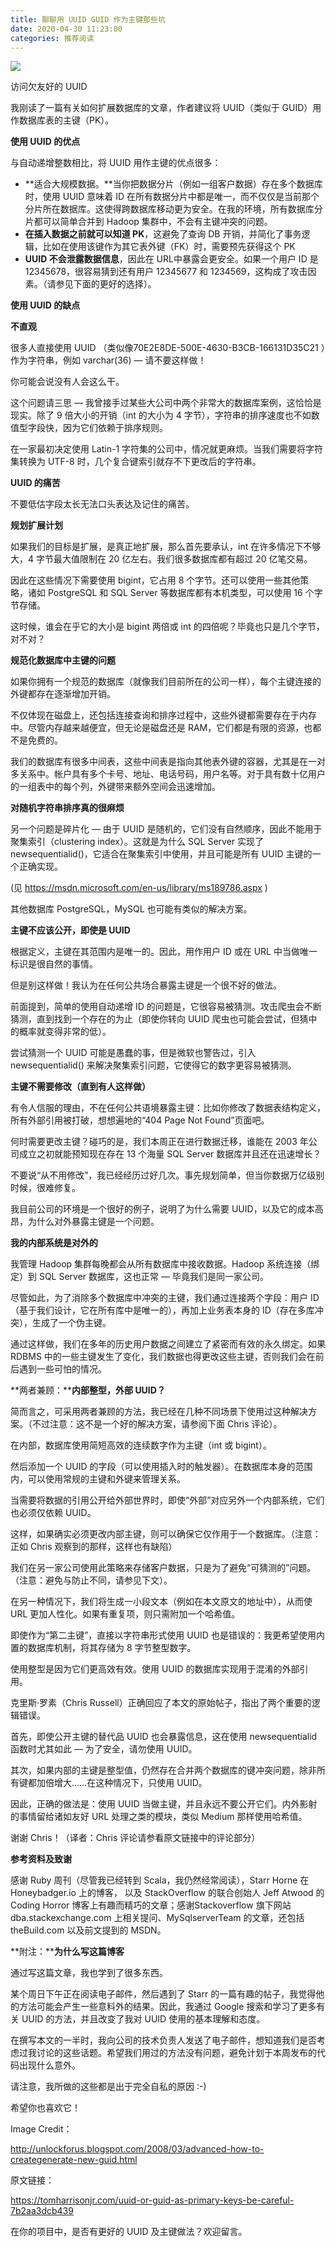 ```yaml
---
title: 聊聊用 UUID GUID 作为主键那些坑
date: 2020-04-30 11:23:00
categories: 推荐阅读
---
```

![](resources/D04EAA08469001585CBD45888DF8D21B.jpg)

访问欠友好的 UUID

我刚读了一篇有关如何扩展数据库的文章，作者建议将 UUID（类似于 GUID）用作数据库表的主键（PK）。

**使用 UUID 的优点**

与自动递增整数相比，将 UUID 用作主键的优点很多：

* **适合大规模数据。**当你把数据分片（例如一组客户数据）存在多个数据库时，使用 UUID 意味着 ID 在所有数据分片中都是唯一，而不仅仅是当前那个分片所在数据库。这使得跨数据库移动更为安全。在我的环境，所有数据库分片都可以简单合并到 Hadoop 集群中，不会有主键冲突的问题。
* **在插入数据之前就可以知道 PK**，这避免了查询 DB 开销，并简化了事务逻辑，比如在使用该键作为其它表外键（FK）时，需要预先获得这个 PK
* **UUID 不会泄露数据信息**，因此在 URL中暴露会更安全。如果一个用户 ID 是 12345678，很容易猜到还有用户 12345677 和 1234569，这构成了攻击因素。（请参见下面的更好的选择）。

**使用 UUID 的缺点**

**不直观**

很多人直接使用 UUID （类似像70E2E8DE-500E-4630-B3CB-166131D35C21 ）作为字符串，例如 varchar(36) — 请不要这样做！

你可能会说没有人会这么干。

这个问题请三思 — 我曾接手过某些大公司中两个非常大的数据库案例，这恰恰是现实。除了 9 倍大小的开销（int 的大小为 4 字节），字符串的排序速度也不如数值型字段快，因为它们依赖于排序规则。

在一家最初决定使用 Latin-1 字符集的公司中，情况就更麻烦。当我们需要将字符集转换为 UTF-8 时，几个复合键索引就存不下更改后的字符串。

**UUID 的痛苦**

不要低估字段太长无法口头表达及记住的痛苦。

**规划扩展计划**

如果我们的目标是扩展，是真正地扩展，那么首先要承认，int 在许多情况下不够大，4 字节最大值限制在 20 亿左右。我们很多数据库都有超过 20 亿笔交易。

因此在这些情况下需要使用 bigint，它占用 8 个字节。还可以使用一些其他策略，诸如 PostgreSQL 和 SQL Server 等数据库都有本机类型，可以使用 16 个字节存储。

这时候，谁会在乎它的大小是 bigint 两倍或 int 的四倍呢？毕竟也只是几个字节，对不对？

**规范化数据库中主键的问题**

如果你拥有一个规范的数据库（就像我们目前所在的公司一样），每个主键连接的外键都存在逐渐增加开销。

不仅体现在磁盘上，还包括连接查询和排序过程中，这些外键都需要存在于内存中。尽管内存越来越便宜，但无论是磁盘还是 RAM，它们都是有限的资源，也都不是免费的。

我们的数据库有很多中间表，这些中间表是指向其他表外键的容器，尤其是在一对多关系中。帐户具有多个卡号、地址、电话号码，用户名等。对于具有数十亿用户的一组表中的每个列，外键带来额外空间会迅速增加。

**对随机字符串排序真的很麻烦**

另一个问题是碎片化 — 由于 UUID 是随机的，它们没有自然顺序，因此不能用于聚集索引（clustering index）。这就是为什么 SQL Server 实现了newsequentialid()，它适合在聚集索引中使用，并且可能是所有 UUID 主键的一个正确实现。

(见 https://msdn.microsoft.com/en-us/library/ms189786.aspx )

其他数据库 PostgreSQL，MySQL 也可能有类似的解决方案。

**主键不应该公开，即使是 UUID**

根据定义，主键在其范围内是唯一的。因此，用作用户 ID 或在 URL 中当做唯一标识是很自然的事情。

但是别这样做！我认为在任何公共场合暴露主键是一个很不好的做法。

前面提到，简单的使用自动递增 ID 的问题是，它很容易被猜测。攻击爬虫会不断猜测，直到找到一个存在的为止（即使你转向 UUID 爬虫也可能会尝试，但猜中的概率就变得非常的低）。

尝试猜测一个 UUID 可能是愚蠢的事，但是微软也警告过，引入 newsequentialid() 来解决聚集索引问题，它使得它的数字更容易被猜测。

**主键不需要修改（直到有人这样做）**

有令人信服的理由，不在任何公共语境暴露主键：比如你修改了数据表结构定义，所有外部引用被打破，想想遍地的“404 Page Not Found”页面吧。

何时需要更改主键？碰巧的是，我们本周正在进行数据迁移，谁能在 2003 年公司成立之初就能预知现在存在 13 个海量 SQL Server 数据库并且还在迅速增长？

不要说“从不用修改”，我已经经历过好几次。事先规划简单，但当你数据万亿级别时候，很难修复。

我目前公司的环境是一个很好的例子，说明了为什么需要 UUID，以及它的成本高昂，为什么对外暴露主键是一个问题。

**我的内部系统是对外的**

我管理 Hadoop 集群每晚都会从所有数据库中接收数据。Hadoop 系统连接（绑定）到 SQL Server 数据库，这也正常 — 毕竟我们是同一家公司。

尽管如此，为了消除多个数据库中冲突的主键，我们通过连接两个字段：用户 ID（基于我们设计，它在所有库中是唯一的），再加上业务表本身的 ID（存在多库冲突），生成了一个伪主键。

通过这样做，我们在多年的历史用户数据之间建立了紧密而有效的永久绑定。如果 RDBMS 中的一些主键发生了变化，我们数据也得更改这些主键，否则我们会在前后遇到一些可怕的情况。

**两者兼顾：****内部整型，外部 UUID？**

简而言之，可采用两者兼顾的方法，我已经在几种不同场景下使用过这种解决方案。（不过注意：这不是一个好的解决方案，请参阅下面 Chris 评论）。

在内部，数据库使用简短高效的连续数字作为主键（int 或 bigint）。

然后添加一个 UUID 的字段（可以使用插入时的触发器）。在数据库本身的范围内，可以使用常规的主键和外键来管理关系。

当需要将数据的引用公开给外部世界时，即使“外部”对应另外一个内部系统，它们也必须仅依赖 UUID。

这样，如果确实必须更改内部主键，则可以确保它仅作用于一个数据库。（注意：正如 Chris 观察到的那样，这样也有缺陷）

我们在另一家公司使用此策略来存储客户数据，只是为了避免“可猜测的”问题。（注意：避免与防止不同，请参见下文）。

在另一种情况下，我们将生成一小段文本（例如在本文原文的地址中），从而使 URL 更加人性化。如果有重复项，则只需附加一个哈希值。

即使作为“第二主键”，直接以字符串形式使用 UUID 也是错误的：我更希望使用内置的数据库机制，将其存储为 8 字节整型数字。

使用整型是因为它们更高效有效。使用 UUID 的数据库实现用于混淆的外部引用。

克里斯·罗素（Chris Russell）正确回应了本文的原始帖子，指出了两个重要的逻辑错误。

首先，即使公开主键的替代品 UUID 也会暴露信息，这在使用 newsequentialid 函数时尤其如此 — 为了安全，请勿使用 UUID。

其次，如果内部的主键是整型值，仍然存在合并两个数据库的键冲突问题，除非所有键都加倍增大……在这种情况下，只使用 UUID。

因此，正确的做法是：使用 UUID 当做主键，并且永远不要公开它们。内外影射的事情留给诸如友好 URL 处理之类的模块，类似 Medium 那样使用哈希值。

谢谢 Chris！（译者：Chris 评论请参看原文链接中的评论部分）

**参考资料及致谢**

感谢 Ruby 周刊（尽管我已经转到 Scala，我仍然经常阅读），Starr Horne 在 Honeybadger.io 上的博客， 以及 StackOverflow 的联合创始人 Jeff Atwood 的 Coding Horror 博客上有趣而精巧的文章；感谢Stackoverflow 旗下网站 dba.stackexchange.com 上相关提问、MySqlserverTeam 的文章，还包括 theBuild.com 以及前文提到的 MSDN。

**附注：****为什么写这篇博客**

通过写这篇文章，我也学到了很多东西。

某个周日下午正在阅读电子邮件，然后遇到了 Starr 的一篇有趣的帖子，我觉得他的方法可能会产生一些意料外的结果。因此，我通过 Google 搜索和学习了更多有关 UUID 的方法，并且改变了我对 UUID 使用的基本理解和态度。

在撰写本文的一半时，我向公司的技术负责人发送了电子邮件，想知道我们是否考虑过我讨论的这些话题。希望我们用过的方法没有问题，避免计划于本周发布的代码出现什么意外。

请注意，我所做的这些都是出于完全自私的原因 :-)

希望你也喜欢它！

Image Credit：

http://unlockforus.blogspot.com/2008/03/advanced-how-to-creategenerate-new-guid.html

原文链接：

https://tomharrisonjr.com/uuid-or-guid-as-primary-keys-be-careful-7b2aa3dcb439

在你的项目中，是否有更好的 UUID 及主键做法？欢迎留言。